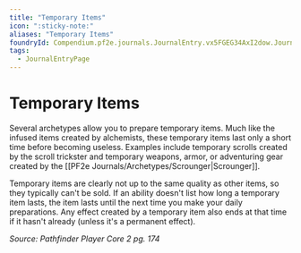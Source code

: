 ```yaml
---
title: "Temporary Items"
icon: ":sticky-note:"
aliases: "Temporary Items"
foundryId: Compendium.pf2e.journals.JournalEntry.vx5FGEG34AxI2dow.JournalEntryPage.gqnVXGEyVWylXmPY
tags:
  - JournalEntryPage
---
```


# Temporary Items
Several archetypes allow you to prepare temporary items. Much like the infused items created by alchemists, these temporary items last only a short time before becoming useless. Examples include temporary scrolls created by the scroll trickster and temporary weapons, armor, or adventuring gear created by the [[PF2e Journals/Archetypes/Scrounger|Scrounger]].

Temporary items are clearly not up to the same quality as other items, so they typically can't be sold. If an ability doesn't list how long a temporary item lasts, the item lasts until the next time you make your daily preparations. Any effect created by a temporary item also ends at that time if it hasn't already (unless it's a permanent effect).

_Source: Pathfinder Player Core 2 pg. 174_